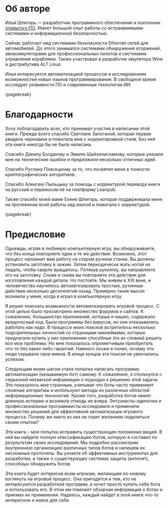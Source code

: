 # Об авторе

Илья Шпигорь — разработчик программного обеспечения и поклонник [открытого ПО](https://ru.wikipedia.org/wiki/Открытое_программное_обеспечение). Имеет большой опыт работы со встраиваемыми системами и информационной безопасностью.

Сейчас работает над системами безопасности Ethernet сетей для автомобилей. До этого занимался системами обнаружения вторжений, авиасимуляторами для профессиональных пилотов и системами управления кораблями. Также участвовал в разработке эмулятора Wine и дистрибутива ALT Linux.

Илья интересуется автоматизацией процессов и исследованием возможностей новых языков программирования. В свободное время исследует уязвимости ПО и современные технологии ИИ.

{pagebreak}

# Благодарности

Хочу поблагодарить всех, кто принимал участие в написании этой книги. Прежде всего спасибо Светлане Залогиной, которая первая увидела черновики и помогала мне с корректировкой стиля. Без неё эта книга никогда бы не была написана.

Спасибо Данилу Богданову и Эмилю Шайхилисламову, которые указали мне на технические ошибки и предложили несколько отличных идей.

Спасибо Руслану Пиасецкому за то, что посвятил меня в тонкости криптографических алгоритмов.

Спасибо Алексею Пыльцыну за помощь с корректурой перевода книги на русский и переносом её на платформу Leanpub.

Также спасибо моей маме Елене Шпигорь, которая поддерживала меня на протяжении всей работы над книгой и помогала с корректурой.

{pagebreak}

# Предисловие

Однажды, играя в любимую компьютерную игру, вы обнаруживаете, что без конца повторяете одни и те же действия. Возможно, этот процесс напомнит вам работу на старом ручном станке. Вы должны установить заготовку в зажим. Затем периодически жать ногой на педаль, чтобы сверло вращалось. Потянув рукоятку, вы направляете его на заготовку. Снова и снова вы повторяете эти действия для изготовления каждой детали. Но постойте. Мы живем в XXI веке, и человечество научилось автоматизировать простые, рутинные действия несколько десятилетий назад. Примерно такие мысли возникли у меня, когда я играл в компьютерную игру.

Я решил поискать возможности автоматизировать игровой процесс. С этой целью было просмотрено множество форумов и сайтов. К сожалению, большинство приложений, которые я нашел, содержало вредоносный код. Были программы без вирусов, но они отказывались работать как надо. В процессе моих поисков встретилось несколько подозрительных личностей со странными никнеймами, которые предлагали купить у них приложения способные (по их словам) решить все мои проблемы. Но мне показалось опрометчивым приобретать что-то без каких либо гарантий. Намного позже я понял, почему эти люди скрывали свои имена. В конце концов эти поиски не увенчались успехом.

Следующим моим шагом стала попытка написать программу автоматизации (называемую бот) самому. К сожалению, я столкнулся с серьезной нехваткой информации о подходах к решению этой задачи. Это показалось мне странным, учитывая что боты часто применяют сложные алгоритмы и используют методы из различных областей информационных технологий. Кроме того, разработка ботов имеет длинную историю и возникла отнюдь не вчера. Энтузиасты-одиночки и профессиональные программисты исследовали и применили множество решений для эффективной автоматизации игрового процесса. Почему же никто из них не горит желанием поделиться своим опытом?

Эта книга – моя попытка исправить существующее положение вещей. В ней вы найдете полную классификацию ботов, которую я составил по результатам своих исследований. Мы подробно рассмотрим внутреннюю организацию различных типов ботов и напишем их несложные прототипы. Вы узнаете об эффективных инструментах для разработки, а также о существующих системах защиты (античит), способных обнаружить ботов.

Эта книга будет интересна всем игрокам, желающим по-новому взглянуть на игровой процесс. Она пригодится и тем, кто не интересуются разработкой программ, а хочет просто купить себе бота и использовать его. В этом им поможет обзорная информация о ботах и приемах их применения. Надеюсь, каждый найдет в этой книге что-то интересное и новое для себя.